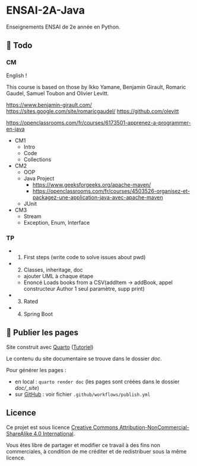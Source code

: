 # ENSAI-2A-Java

Enseignements ENSAI de 2e année en Python.

## :construction:  Todo

### CM

English !

This course is based on those by Ikko Yamane, Benjamin Girault, Romaric Gaudel, Samuel Toubon and Olivier Levitt.

https://www.benjamin-girault.com/
https://sites.google.com/site/romaricgaudel/
https://github.com/olevitt

https://openclassrooms.com/fr/courses/6173501-apprenez-a-programmer-en-java

- CM1
  - Intro
  - Code
  - Collections
- CM2
  - OOP
  - Java Project
    - https://www.geeksforgeeks.org/apache-maven/
    - https://openclassrooms.com/fr/courses/4503526-organisez-et-packagez-une-application-java-avec-apache-maven
  - JUnit
- CM3
  - Stream
  - Exception, Enum, Interface



### TP

- 1. First steps (write code to solve issues about pwd)
- 2. Classes, inheritage, doc
  - ajouter UML à chaque étape
  - Enoncé Loads books from a CSV(addItem -> addBook, appel constructeur Author 1 seul paramètre, supp print)
- 3. Rated
- 4. Spring Boot



## :rocket: Publier les pages

Site construit avec [Quarto](https://quarto.org/) ([Tutoriel](https://ludo2ne.github.io/Quarto-tuto/))

Le contenu du site documentaire se trouve dans le dossier *doc*.

Pour générer les pages :

- en local : `quarto render doc` (les pages sont créées dans le dossier *doc/_site*)
- sur [GitHub](https://ludo2ne.github.io/ENSAI-1A-Python/) : voir fichier `.github/workflows/publish.yml`

## Licence

Ce projet est sous licence [Creative Commons Attribution-NonCommercial-ShareAlike 4.0 International](https://creativecommons.org/licenses/by-nc-sa/4.0/).

Vous êtes libre de partager et modifier ce travail à des fins non commerciales, à condition de me créditer et de redistribuer sous la même licence.
